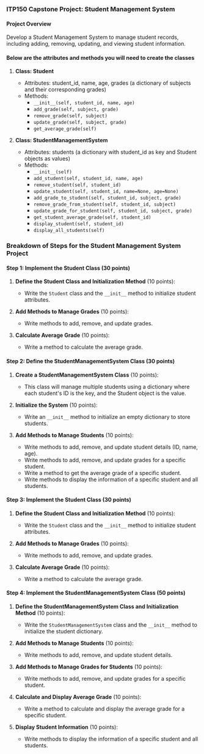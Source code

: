 ### ITP150 Capstone Project: Student Management System

#### Project Overview
Develop a Student Management System to manage student records, including adding, removing, updating, and viewing student information. 

#### Below are the attributes and methods you will need to create the classes

1. **Class: Student**
   - Attributes: student_id, name, age, grades (a dictionary of subjects and their corresponding grades)
   - Methods: 
     - `__init__(self, student_id, name, age)`
     - `add_grade(self, subject, grade)`
     - `remove_grade(self, subject)`
     - `update_grade(self, subject, grade)`
     - `get_average_grade(self)`

2. **Class: StudentManagementSystem**
   - Attributes: students (a dictionary with student_id as key and Student objects as values)
   - Methods:
     - `__init__(self)`
     - `add_student(self, student_id, name, age)`
     - `remove_student(self, student_id)`
     - `update_student(self, student_id, name=None, age=None)`
     - `add_grade_to_student(self, student_id, subject, grade)`
     - `remove_grade_from_student(self, student_id, subject)`
     - `update_grade_for_student(self, student_id, subject, grade)`
     - `get_student_average_grade(self, student_id)`
     - `display_student(self, student_id)`
     - `display_all_students(self)`

### Breakdown of Steps for the Student Management System Project

#### Step 1: Implement the Student Class (30 points)

1. **Define the Student Class and Initialization Method** (10 points):
   - Write the `Student` class and the `__init__` method to initialize student attributes.

2. **Add Methods to Manage Grades** (10 points):
   - Write methods to add, remove, and update grades.

3. **Calculate Average Grade** (10 points):
   - Write a method to calculate the average grade.

#### Step 2: Define the StudentManagementSystem Class (30 points)
1. **Create a StudentManagementSystem Class** (10 points):
   - This class will manage multiple students using a dictionary where each student's ID is the key, and the Student object is the value.

2. **Initialize the System** (10 points):
   - Write an `__init__` method to initialize an empty dictionary to store students.

3. **Add Methods to Manage Students** (10 points):
   - Write methods to add, remove, and update student details (ID, name, age).
   - Write methods to add, remove, and update grades for a specific student.
   - Write a method to get the average grade of a specific student.
   - Write methods to display the information of a specific student and all students.

#### Step 3: Implement the Student Class (30 points)
1. **Define the Student Class and Initialization Method** (10 points):
   - Write the `Student` class and the `__init__` method to initialize student attributes.

2. **Add Methods to Manage Grades** (10 points):
   - Write methods to add, remove, and update grades.

3. **Calculate Average Grade** (10 points):
   - Write a method to calculate the average grade.

#### Step 4: Implement the StudentManagementSystem Class (50 points)
1. **Define the StudentManagementSystem Class and Initialization Method** (10 points):
   - Write the `StudentManagementSystem` class and the `__init__` method to initialize the student dictionary.

2. **Add Methods to Manage Students** (10 points):
   - Write methods to add, remove, and update student details.

3. **Add Methods to Manage Grades for Students** (10 points):
   - Write methods to add, remove, and update grades for a specific student.

4. **Calculate and Display Average Grade** (10 points):
   - Write a method to calculate and display the average grade for a specific student.

5. **Display Student Information** (10 points):
   - Write methods to display the information of a specific student and all students.




